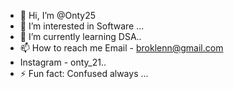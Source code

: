 - 👋 Hi, I’m @Onty25
- 👀 I’m interested in Software ...
- 🌱 I’m currently learning DSA..
- 📫 How to reach me Email - broklenn@gmail.com
- Instagram - onty_21..
- ⚡ Fun fact: Confused always ...

<!---
Onty25/Onty25 is a ✨ special ✨ repository because its `README.md` (this file) appears on your GitHub profile.
You can click the Preview link to take a look at your changes.
--->
